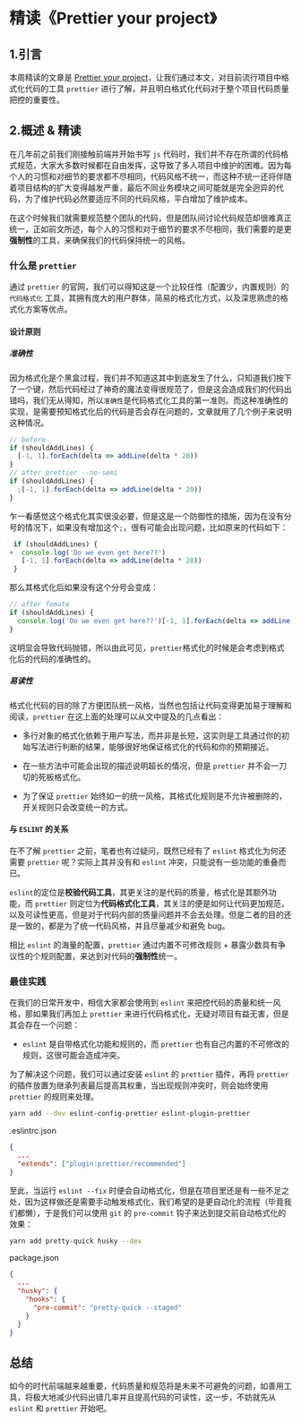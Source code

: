 # 精读《Prettier your project》

## 1.引言
本周精读的文章是 [Prettier your project](https://blog.souche.com/prettier-your-project/?from=timeline)，让我们通过本文，对目前流行项目中格式化代码的工具 `prettier` 进行了解，并且明白格式化代码对于整个项目代码质量把控的重要性。

## 2.概述 & 精读

在几年前之前我们刚接触前端并开始书写 `js` 代码时，我们并不存在所谓的代码格式规范，大家大多数时候都在自由发挥，这导致了多人项目中维护的困难。因为每个人的习惯和对细节的要求都不尽相同，代码风格不统一，而这种不统一还将伴随着项目结构的扩大变得越发严重，最后不同业务模块之间可能就是完全迥异的代码，为了维护代码必然要适应不同的代码风格，平白增加了维护成本。

在这个时候我们就需要规范整个团队的代码，但是团队间讨论代码规范却很难真正统一，正如前文所述，每个人的习惯和对于细节的要求不尽相同，我们需要的是更**强制性**的工具，来确保我们的代码保持统一的风格。

### 什么是 `prettier`

通过 `prettier` 的官网，我们可以得知这是一个比较任性（配置少，内置规则）的 `代码格式化` 工具，其拥有庞大的用户群体，简易的格式化方式，以及深思熟虑的格式化方案等优点。

#### 设计原则

##### 准确性
因为格式化是个黑盒过程，我们并不知道这其中到底发生了什么，只知道我们按下了一个键，然后代码经过了神奇的魔法变得很规范了，但是这会造成我们的代码出错吗，我们无从得知，所以`准确性`是代码格式化工具的第一准则。而这种准确性的实现，是需要预知格式化后的代码是否会存在问题的，文章就用了几个例子来说明这种情况。

```javascript
// before
if (shouldAddLines) {
  [-1, 1].forEach(delta => addLine(delta * 20))
}
// after prettier --no-semi
if (shouldAddLines) {
  ;[-1, 1].forEach(delta => addLine(delta * 20))
}
```
乍一看感觉这个格式化其实很没必要，但是这是一个防御性的措施，因为在没有分号的情况下，如果没有增加这个`;`，很有可能会出现问题，比如原来的代码如下：

```javascript
 if (shouldAddLines) {
+  console.log('Do we even get here??')
   [-1, 1].forEach(delta => addLine(delta * 20))
 }
```
那么其格式化后如果没有这个分号会变成：
```javascript
// after fomate 
if (shouldAddLines) {  
  console.log('Do we even get here??')[-1, 1].forEach(delta => addLine(delta * 20))
}
```
这明显会导致代码抛错，所以由此可见，`prettier`格式化的时候是会考虑到格式化后的代码的准确性的。

##### 易读性
格式化代码的目的除了方便团队统一风格，当然也包括让代码变得更加易于理解和阅读，`prettier` 在这上面的处理可以从文中提及的几点看出：

- 多行对象的格式化依赖于用户写法，而并非是长短，这实则是工具通过你的初始写法进行判断的结果，能够很好地保证格式化的代码和你的预期接近。

- 在一些方法中可能会出现的描述说明超长的情况，但是 `prettier` 并不会一刀切的死板格式化。

- 为了保证 `prettier` 始终如一的统一风格，其格式化规则是不允许被删除的，开关规则只会改变统一的方式。

#### 与 `ESLINT` 的关系
在不了解 `prettier` 之前，笔者也有过疑问，既然已经有了 `eslint` 格式化为何还需要 `prettier` 呢？实际上其并没有和 `eslint` 冲突，只能说有一些功能的重叠而已。

`eslint`的定位是**校验代码工具**，其更关注的是代码的质量，格式化是其额外功能，而 `prettier` 则定位为**代码格式化工具**，其关注的便是如何让代码更加规范，以及可读性更高，但是对于代码内部的质量问题并不会去处理。但是二者的目的还是一致的，都是为了统一代码风格，并且尽量减少和避免 bug。

相比 `eslint` 的海量的配置，`prettier` 通过内置不可修改规则 + 暴露少数具有争议性的个规则配置，来达到对代码的**强制性**统一。

### 最佳实践
在我们的日常开发中，相信大家都会使用到 `eslint` 来把控代码的质量和统一风格，那如果我们再加上 `prettier` 来进行代码格式化，无疑对项目有益无害，但是其会存在一个问题：

  - `eslint` 是自带格式化功能和规则的，而 `prettier` 也有自己内置的不可修改的规则，这很可能会造成冲突。

为了解决这个问题，我们可以通过安装 `eslint` 的 `prettier` 插件，再将 `prettier` 的插件放置为继承列表最后提高其权重，当出现规则冲突时，则会始终使用 `prettier` 的规则来处理。

```bash
yarn add --dev eslint-config-prettier eslint-plugin-prettier  
```

.eslintrc.json
```json
{
  ...
  "extends": ["plugin:prettier/recommended"]
}
```
至此，当运行 `eslint --fix` 时便会自动格式化，但是在项目里还是有一些不足之处，因为这样做还是需要手动触发格式化，我们希望的是更自动化的流程（毕竟我们都懒），于是我们可以使用 `git` 的 `pre-commit` 钩子来达到提交前自动格式化的效果：

```bash
yarn add pretty-quick husky --dev  
```

package.json

```json
{
  ...
  "husky": {
    "hooks": {
      "pre-commit": "pretty-quick --staged"
    }
  }
}
```

## 总结
如今的时代前端越来越重要，代码质量和规范将是未来不可避免的问题，如善用工具，将极大地减少代码出错几率并且提高代码的可读性，这一步，不妨就先从 `eslint` 和 `prettier` 开始吧。